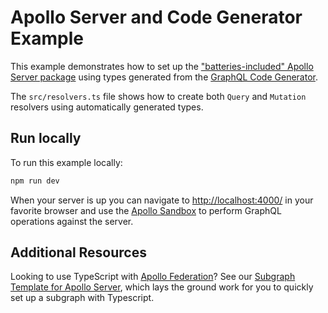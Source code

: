 # Apollo Server and Code Generator Example

This example demonstrates how to set up the ["batteries-included" Apollo Server package](https://www.apollographql.com/docs/apollo-server/integrations/middleware#apollo-server) using types generated from the [GraphQL Code Generator](https://www.graphql-code-generator.com/).

The `src/resolvers.ts` file shows how to create both `Query` and `Mutation` resolvers using automatically generated types.

## Run locally

To run this example locally:

```bash
npm run dev
```

When your server is up you can navigate to [http://localhost:4000/](http://localhost:4000/) in your favorite browser and use the [Apollo Sandbox](https://www.apollographql.com/docs/studio/explorer/sandbox/) to perform GraphQL operations against the server.

## Additional Resources

Looking to use TypeScript with [Apollo Federation](https://www.apollographql.com/docs/federation)? See our [Subgraph Template for Apollo Server](https://github.com/apollographql/subgraph-template-typescript-apollo-server), which lays the ground work for you to quickly set up a subgraph with Typescript.
